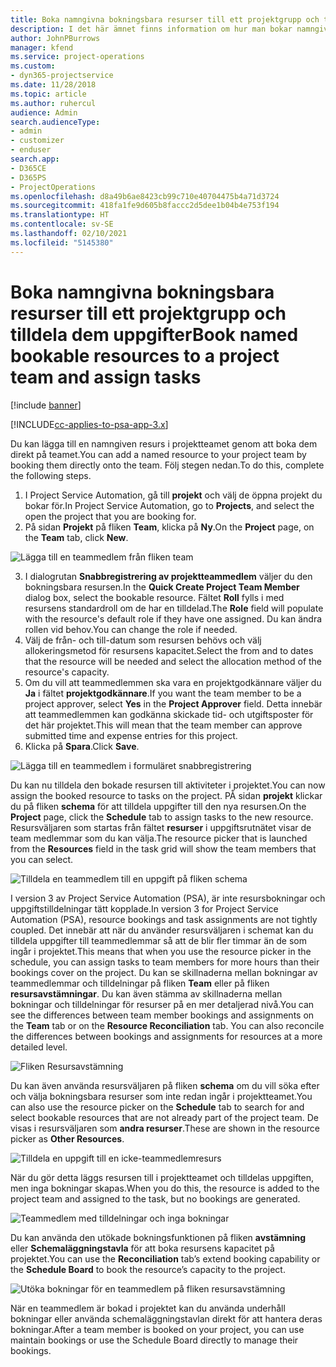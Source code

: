 ```yaml
---
title: Boka namngivna bokningsbara resurser till ett projektgrupp och tilldela dem uppgifter
description: I det här ämnet finns information om hur man bokar namngivna resurser till projektteam och tilldelar dem till uppgifter.
author: JohnPBurrows
manager: kfend
ms.service: project-operations
ms.custom:
- dyn365-projectservice
ms.date: 11/28/2018
ms.topic: article
ms.author: ruhercul
audience: Admin
search.audienceType:
- admin
- customizer
- enduser
search.app:
- D365CE
- D365PS
- ProjectOperations
ms.openlocfilehash: d8a49b6ae8423cb99c710e40704475b4a71d3724
ms.sourcegitcommit: 418fa1fe9d605b8faccc2d5dee1b04b4e753f194
ms.translationtype: HT
ms.contentlocale: sv-SE
ms.lasthandoff: 02/10/2021
ms.locfileid: "5145380"
---
```

# <a name="book-named-bookable-resources-to-a-project-team-and-assign-tasks"></a><span data-ttu-id="f4975-103">Boka namngivna bokningsbara resurser till ett projektgrupp och tilldela dem uppgifter</span><span class="sxs-lookup"><span data-stu-id="f4975-103">Book named bookable resources to a project team and assign tasks</span></span> 

[!include [banner](../includes/psa-now-project-operations.md)]

[!INCLUDE[cc-applies-to-psa-app-3.x](../includes/cc-applies-to-psa-app-3x.md)]

<span data-ttu-id="f4975-104">Du kan lägga till en namngiven resurs i projektteamet genom att boka dem direkt på teamet.</span><span class="sxs-lookup"><span data-stu-id="f4975-104">You can  add a named resource to your project team by booking them directly onto the team.</span></span> <span data-ttu-id="f4975-105">Följ stegen nedan.</span><span class="sxs-lookup"><span data-stu-id="f4975-105">To do this, complete the following steps.</span></span>

1. <span data-ttu-id="f4975-106">I Project Service Automation, gå till **projekt** och välj de öppna projekt du bokar för.</span><span class="sxs-lookup"><span data-stu-id="f4975-106">In  Project Service Automation, go to **Projects**, and select the open the project that you are booking for.</span></span>
2. <span data-ttu-id="f4975-107">På sidan **Projekt** på fliken **Team**, klicka på **Ny**.</span><span class="sxs-lookup"><span data-stu-id="f4975-107">On the **Project** page, on the **Team** tab, click **New**.</span></span> 

![Lägga till en teammedlem från fliken team](media/RM-how-to-1.png)

3. <span data-ttu-id="f4975-109">I dialogrutan **Snabbregistrering av projektteammedlem** väljer du den bokningsbara resursen.</span><span class="sxs-lookup"><span data-stu-id="f4975-109">In the **Quick Create Project Team Member** dialog box, select the bookable resource.</span></span> <span data-ttu-id="f4975-110">Fältet **Roll** fylls i med resursens standardroll om de har en tilldelad.</span><span class="sxs-lookup"><span data-stu-id="f4975-110">The **Role** field will populate with the resource's default role if they have one assigned.</span></span> <span data-ttu-id="f4975-111">Du kan ändra rollen vid behov.</span><span class="sxs-lookup"><span data-stu-id="f4975-111">You can change the role if needed.</span></span> 
4. <span data-ttu-id="f4975-112">Välj de från- och till-datum som resursen behövs och välj allokeringsmetod för resursens kapacitet.</span><span class="sxs-lookup"><span data-stu-id="f4975-112">Select the from and to dates that the resource will be needed and select the allocation method of the resource's capacity.</span></span> 
5. <span data-ttu-id="f4975-113">Om du vill att teammedlemmen ska vara en projektgodkännare väljer du **Ja** i fältet **projektgodkännare**.</span><span class="sxs-lookup"><span data-stu-id="f4975-113">If you want the team member to be a project approver, select **Yes** in the **Project Approver** field.</span></span> <span data-ttu-id="f4975-114">Detta innebär att teammedlemmen kan godkänna skickade tid- och utgiftsposter för det här projektet.</span><span class="sxs-lookup"><span data-stu-id="f4975-114">This will mean that the team member can approve submitted time and expense entries for this project.</span></span> 
6. <span data-ttu-id="f4975-115">Klicka på **Spara**.</span><span class="sxs-lookup"><span data-stu-id="f4975-115">Click **Save**.</span></span>

![Lägga till en teammedlem i formuläret snabbregistrering](media/RM-how-to-2.png)


<span data-ttu-id="f4975-117">Du kan nu tilldela den bokade resursen till aktiviteter i projektet.</span><span class="sxs-lookup"><span data-stu-id="f4975-117">You can now assign the booked resource to tasks on the project.</span></span> <span data-ttu-id="f4975-118">PÅ sidan **projekt** klickar du på fliken **schema** för att tilldela uppgifter till den nya resursen.</span><span class="sxs-lookup"><span data-stu-id="f4975-118">On the **Project** page, click the **Schedule** tab to assign tasks to the new resource.</span></span> <span data-ttu-id="f4975-119">Resursväljaren som startas från fältet **resurser** i uppgiftsrutnätet visar de team medlemmar som du kan välja.</span><span class="sxs-lookup"><span data-stu-id="f4975-119">The resource picker that is launched from the **Resources** field in the task grid will show the team members that you can select.</span></span>

![Tilldela en teammedlem till en uppgift på fliken schema](media/RM-how-to-3.png)

<span data-ttu-id="f4975-121">I version 3 av Project Service Automation (PSA), är inte resursbokningar och uppgiftstilldelningar tätt kopplade.</span><span class="sxs-lookup"><span data-stu-id="f4975-121">In version 3 for Project Service Automation (PSA), resource bookings and task assignments are not tightly coupled.</span></span> <span data-ttu-id="f4975-122">Det innebär att när du använder resursväljaren i schemat kan du tilldela uppgifter till teammedlemmar så att de blir fler timmar än de som ingår i projektet.</span><span class="sxs-lookup"><span data-stu-id="f4975-122">This means that when you use the resource picker in the schedule, you can assign tasks to team members for more hours than their bookings cover on the project.</span></span>
<span data-ttu-id="f4975-123">Du kan se skillnaderna mellan bokningar av teammedlemmar och tilldelningar på fliken **Team** eller på fliken **resursavstämningar**. Du kan även stämma av skillnaderna mellan bokningar och tilldelningar för resurser på en mer detaljerad nivå.</span><span class="sxs-lookup"><span data-stu-id="f4975-123">You can see the differences between team member bookings and assignments on the **Team** tab or on the **Resource Reconciliation** tab. You can also reconcile the differences between bookings and assignments for resources at a more detailed level.</span></span>

![Fliken Resursavstämning](media/RM-how-to-4.png)

<span data-ttu-id="f4975-125">Du kan även använda resursväljaren på fliken **schema** om du vill söka efter och välja bokningsbara resurser som inte redan ingår i projektteamet.</span><span class="sxs-lookup"><span data-stu-id="f4975-125">You can also use the resource picker on the **Schedule** tab to search for and select bookable resources that are not already part of the project team.</span></span> <span data-ttu-id="f4975-126">De visas i resursväljaren som **andra resurser**.</span><span class="sxs-lookup"><span data-stu-id="f4975-126">These are shown in the resource picker as **Other Resources**.</span></span>

![Tilldela en uppgift till en icke-teammedlemresurs](media/RM-how-to-5.png)

<span data-ttu-id="f4975-128">När du gör detta läggs resursen till i projektteamet och tilldelas uppgiften, men inga bokningar skapas.</span><span class="sxs-lookup"><span data-stu-id="f4975-128">When you do this, the resource is added to the project team and assigned to the task, but no bookings are generated.</span></span>

![Teammedlem med tilldelningar och inga bokningar](media/RM-how-to-6.png)

<span data-ttu-id="f4975-130">Du kan använda den utökade bokningsfunktionen på fliken **avstämning** eller **Schemaläggningstavla** för att boka resursens kapacitet på projektet.</span><span class="sxs-lookup"><span data-stu-id="f4975-130">You can use the **Reconciliation** tab’s extend booking capability or the **Schedule Board** to book the resource’s capacity to the project.</span></span>

![Utöka bokningar för en teammedlem på fliken resursavstämning](media/RM-how-to-7.png)

<span data-ttu-id="f4975-132">När en teammedlem är bokad i projektet kan du använda underhåll bokningar eller använda schemaläggningstavlan direkt för att hantera deras bokningar.</span><span class="sxs-lookup"><span data-stu-id="f4975-132">After a team member is booked on your project, you can use maintain bookings or use the Schedule Board directly to manage their bookings.</span></span>
